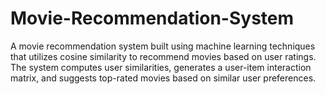# Movie-Recommendation-System
A movie recommendation system built using machine learning techniques that utilizes cosine similarity to recommend movies based on user ratings. The system computes user similarities, generates a user-item interaction matrix, and suggests top-rated movies based on similar user preferences.
